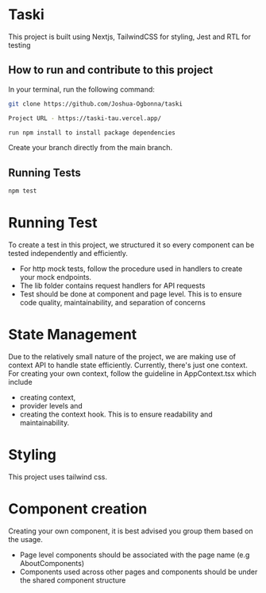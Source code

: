 # Taski

This project is built using Nextjs, TailwindCSS for styling, Jest and RTL for testing

## How to run and contribute to this project

In your terminal, run the following command:

```bash
git clone https://github.com/Joshua-Ogbonna/taski
```

```bash
Project URL - https://taski-tau.vercel.app/
```

```bash
run npm install to install package dependencies
```

Create your branch directly from the main branch.

## Running Tests

```bash
npm test
```

# Running Test
To create a test in this project, we structured it so every component can be tested independently and efficiently.

- For http mock tests, follow the procedure used in handlers to create your mock endpoints.
- The lib folder contains request handlers for API requests
- Test should be done at component and page level. This is to ensure code quality, maintainability, and separation of concerns

# State Management
Due to the relatively small nature of the project, we are making use of context API to handle state efficiently.
Currently, there's just one context. 
For creating your own context, follow the guideline in AppContext.tsx which include 
- creating context, 
- provider levels and 
- creating the context hook.
This is to ensure readability and maintainability.

# Styling
This project uses tailwind css.

# Component creation
Creating your own component, it is best advised you group them based on the usage.
- Page level components should be associated with the page name (e.g AboutComponents)
- Components used across other pages and components should be under the shared component structure
